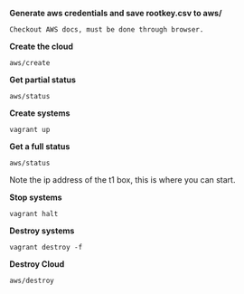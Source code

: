 **Generate aws credentials and save rootkey.csv to aws/**
```
Checkout AWS docs, must be done through browser.
```

**Create the cloud**
```
aws/create
```

**Get partial status**
```
aws/status
```

**Create systems**
```
vagrant up
```

**Get a full status**
```
aws/status
```

Note the ip address of the t1 box, this is where you can start.

**Stop systems**
```
vagrant halt
```

**Destroy systems**
```
vagrant destroy -f
```

**Destroy Cloud**
```
aws/destroy
```
